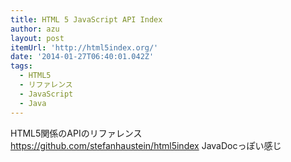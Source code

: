 ```yaml
---
title: HTML 5 JavaScript API Index
author: azu
layout: post
itemUrl: 'http://html5index.org/'
date: '2014-01-27T06:40:01.042Z'
tags:
  - HTML5
  - リファレンス
  - JavaScript
  - Java
---
```

HTML5関係のAPIのリファレンス
https://github.com/stefanhaustein/html5index
JavaDocっぽい感じ
